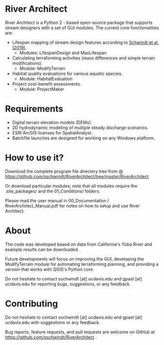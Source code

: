 # River Architect

River Architect is a Python 2 - based open-source package that supports stream designers with a set of 
GUI modules. The current core functionalities are:

 * Lifespan mapping of stream design features according to [Schwindt et al. (2019)][1].
    + Modules: LifespanDesign and MaxLifespan
 * Calculating terraforming activities (mass differences and simple terrain modifications).
    + Module: ModifyTerrain
 * Habitat quality evaluations for various aquatic species.
    + Module: HabitatEvaluation
 * Project cost-benefit assessments.
    + Module: ProjectMaker

# Requirements

 * Digital terrain elevation models (DEMs).
 * 2D hydrodynamic modeling of multiple steady discharge scenarios.
 * ESRI ArcGIS licenses for SpatialAnalyst.
 * Batchfile launches are designed for working on any Windows platform.


# How to use it?

Download the complete program file directory tree from  @ https://github.com/sschwindt/RiverArchitect/tree/master/RiverArchitect

Or download particular modules; note that all modules require the .site_packages/ and the 01_Conditions/ folders.

Please read the user manual in 00_Documentation / RiverArchitect_Manual.pdf for notes on how to setup and use River Architect.


# About
The code was developed based on data from California's Yuba River and example results can be downloaded.

Future developments will focus on improving the GUI, developing the ModifyTerrain module for automating
terraforming planning, and providing a version that works with QGIS's Python core.

Do not hesitate to contact sschwindt [at] ucdavis.edu and gpast [at] ucdavis.edu for reporting bugs,
   suggestions, or any feedback.


# Contributing

Do not hesitate to contact sschwindt [at] ucdavis.edu and gpast [at] ucdavis.edu with suggestions or any feedback.

Bug reports, feature requests, and pull requests are welcome on GitHub at https://github.com/sschwindt/RiverArchitect .


[1]: https://www.sciencedirect.com/science/article/pii/S0301479718312751 "Lifespan mapping"
